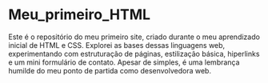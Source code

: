# Meu_primeiro_HTML
Este é o repositório do meu primeiro site, criado durante o meu aprendizado inicial de HTML e CSS. Explorei as bases dessas linguagens web, experimentando com estruturação de páginas, estilização básica, hiperlinks e um mini formulário de contato. Apesar de simples, é uma lembrança humilde do meu ponto de partida como desenvolvedora web.
